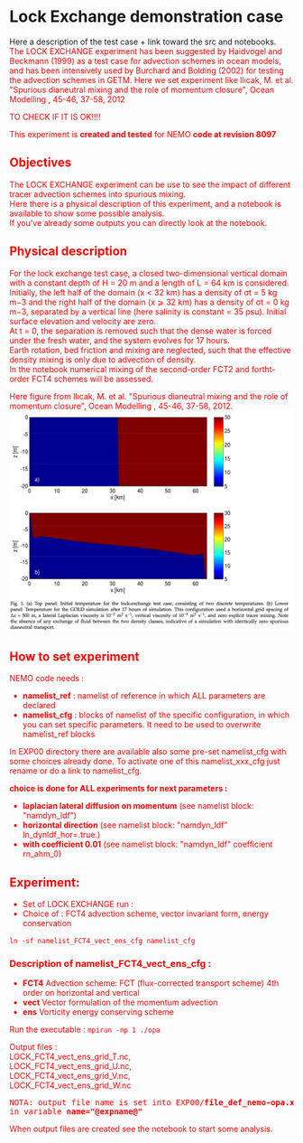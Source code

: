 # Lock Exchange demonstration case

Here a description of the test case + link toward the src and notebooks. 
<br>
<span style="color:red"> 
The LOCK EXCHANGE experiment has been suggested by Haidvogel and Beckmann (1999) as a test case for advection schemes in ocean models, and has been intensively used by Burchard and Bolding (2002) for testing the advection schemes in GETM. Here we set experiment like Ilıcak, M. et al. "Spurious dianeutral mixing and the role of momentum closure", Ocean Modelling , 45-46, 37-58, 2012

<span style="color:red"> 
TO CHECK IF IT IS OK!!!!

This experiment is **created and tested** for NEMO **code at revision 8097**

## Objectives

The LOCK EXCHANGE experiment can be use to see the impact of different tracer advection schemes into spurious mixing. <br>
Here there is a physical description of this experiment, and a notebook is available to show some possible analysis. <br>
If you've already some outputs you can directly look at the notebook.

## Physical description

For the lock exchange test case, a closed two-dimensional vertical domain with a constant depth of H = 20 m and a length of L = 64 km is considered. Initially, the left half of the domain (x < 32 km) has a density of σt = 5 kg m−3 and the right half of the domain (x ⩾ 32 km) has a density of σt = 0 kg m−3, separated by a vertical line (here salinity is constant = 35 psu). Initial surface elevation and velocity are zero.<br>
At t = 0, the separation is removed such that the dense water is forced under the fresh water, and the system evolves for 17 hours. <br>
Earth rotation, bed friction and mixing are neglected, such that the effective density mixing is only due to advection of density. 
<br>
In the notebook numerical mixing of the second-order FCT2 and fortht-order FCT4 schemes will be assessed.

Here figure from Ilıcak, M. et al. "Spurious dianeutral mixing and the role of momentum closure", Ocean Modelling , 45-46, 37-58, 2012. <img src="./figures/start-lock-exchange.001.jpeg"><br>

## How to set experiment
NEMO code needs : 

* <b>namelist_ref</b> : namelist of reference in which ALL parameters are declared
* <b>namelist_cfg</b> : blocks of namelist of the specific configuration, in which you can set specific parameters. It need to be used to overwrite namelist\_ref blocks 

In EXP00 directory there are available also some pre-set namelist\_cfg with some choices already done. To activate one of this namelist\_xxx\_cfg just rename or do a link to namelist_cfg.

<b> choice is done for ALL experiments for next parameters :</b>

- **laplacian lateral diffusion on momentum** (see namelist block: "namdyn_ldf")
- **horizontal direction** (see namelist block: "namdyn_ldf" ln_dynldf_hor=.true.)
- **with coefficient 0.01** (see namelist block: "namdyn_ldf" coefficient rn_ahm_0)

## Experiment:
* Set of LOCK EXCHANGE run : <br>
*  Choice of : FCT4 advection scheme, vector invariant form, energy conservation

```
ln -sf namelist_FCT4_vect_ens_cfg namelist_cfg
```
### Description of namelist\_FCT4\_vect\_ens\_cfg :
- **FCT4** Advection scheme: FCT (flux-corrected transport scheme) 4th order on horizontal and vertical
- **vect** Vector formulation of the momentum advection
- **ens** Vorticity energy conserving scheme

Run the executable :
``` mpirun -np 1 ./opa ```

Output files : <br>
LOCK\_FCT4\_vect\_ens\_grid\_T.nc, <br>
LOCK\_FCT4\_vect\_ens\_grid\_U.nc, <br>
LOCK\_FCT4\_vect\_ens\_grid\_V.nc, <br>
LOCK\_FCT4\_vect\_ens\_grid\_W.nc

<pre>
NOTA: output file name is set into EXP00/<b>file_def_nemo-opa.xml</b>
in variable <b>name="@expname@"</b>
</pre>

When output files are created see the notebook to start some analysis.